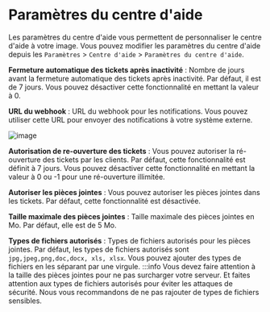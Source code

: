 # Paramètres du centre d'aide
Les paramètres du centre d'aide vous permettent de personnaliser le centre d'aide à votre image. Vous pouvez modifier les paramètres du centre d'aide depuis les `Paramètres` > `Centre d'aide` > `Paramètres du centre d'aide`. 

**Fermeture automatique des tickets après inactivité** : Nombre de jours avant la fermeture automatique des tickets après inactivité. Par défaut, il est de 7 jours. Vous pouvez désactiver cette fonctionnalité en mettant la valeur à 0.

**URL du webhook** : URL du webhook pour les notifications. Vous pouvez utiliser cette URL pour envoyer des notifications à votre système externe.

![image](https://cdn.clientxcms.com/ressources/docs/ticket.png)

**Autorisation de re-ouverture des tickets** : Vous pouvez autoriser la ré-ouverture des tickets par les clients. Par défaut, cette fonctionnalité est définit à 7 jours. Vous pouvez désactiver cette fonctionnalité en mettant la valeur à 0 ou -1 pour une ré-ouverture illimitée.

**Autoriser les pièces jointes** : Vous pouvez autoriser les pièces jointes dans les tickets. Par défaut, cette fonctionnalité est désactivée.

**Taille maximale des pièces jointes** : Taille maximale des pièces jointes en Mo. Par défaut, elle est de 5 Mo.

**Types de fichiers autorisés** : Types de fichiers autorisés pour les pièces jointes. Par défaut, les types de fichiers autorisés sont `jpg,jpeg,png,doc,docx, xls, xlsx`. Vous pouvez ajouter des types de fichiers en les séparant par une virgule.
:::info
Vous devez faire attention à la taille des pièces jointes pour ne pas surcharger votre serveur. Et faites attention aux types de fichiers autorisés pour éviter les attaques de sécurité. Nous vous recommandons de ne pas rajouter de types de fichiers sensibles.